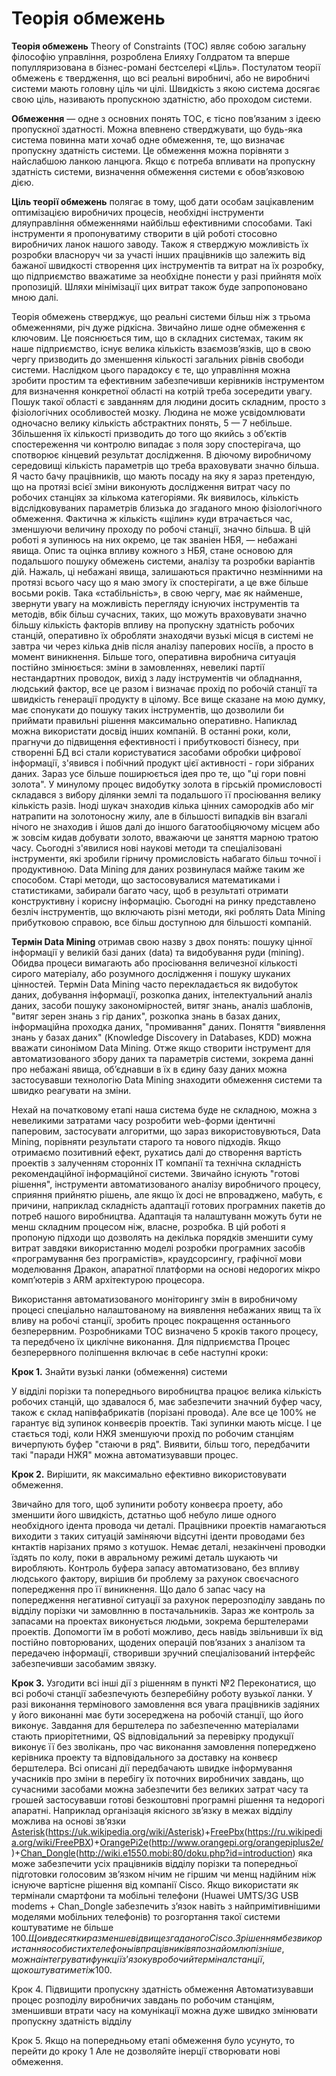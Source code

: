 # Теорія обмежень

**Теорія обмежень**  Theory of Constraints (TOC) являє собою загальну філософію управління, розроблена Елияху Голдратом та вперше популляризована в бізнес-романі бестселері «Ціль». Постулатом теорії обмежень є твердження, що всі реальні виробничі, або не виробничі системи мають головну ціль чи цілі. Швидкість з якою система досягає свою ціль, називають пропускною здатністю, або проходом системи. 

**Обмеження** — одне з основних понять TOC, є тісно пов’язаним з ідеєю пропускної здатності. Можна впевнено стверджувати, що будь-яка система повинна мати хочаб одне обмеження, те, що визначає пропускну здатність системи. Це обмеження можна порівняти з найслабшою ланкою ланцюга. Якщо є потреба впливати на пропускну здатність системи, визначення обмеження системи є обов’язковою дією. 

**Ціль теорії обмежень** полягає в тому, щоб дати особам зацікавленим оптимізацією виробничих процесів, необхідні інструменти дляуправління обмеженнями найбільш ефективними способами. Такі інструменти я пропонуватиму створити в цій роботі стосовно виробничих ланок нашого заводу. Також я стверджую можливість їх розробки власноруч чи за участі інших працівників що залежить від бажаної швидкості створення цих інструментів та витрат на їх розробку, що підприємство вважатиме за необхідне понести у разі прийнятя моїх пропозицій. Шляхи мінімізації цих витрат також буде запропоновано мною далі. 

Теорія обмежень стверджує, що реальні системи більш ніж з трьома обмеженнями, річ дуже рідкісна. Звичайно лише одне обмеження є ключовим. Це пояснюється тим, що в складних системах, таким як наше підприємство, існує велика кількість взаємозв’язків, що в свою чергу призводить до зменшення кількості загальних рівнів свободи системи. Наслідком цього парадоксу є те, що управління  можна зробити простим та ефективним забезпечивши керівників інструментом для визначення конкретної області на котрій треба зосередити увагу. Пошук такої області є завданням для людини досить складним, просто з фізіологічних особливостей мозку. Людина не може усвідомлювати одночасно велику кількість абстрактних понять, 5 — 7 небільше. Збільшення їх кількості призводить до того що  якийсь з об’єктів спостереження чи контролю випадає з поля зору спостерігача, що спотворює кінцевий результат дослідження. В діючому виробничому середовищі кількість параметрів що треба враховувати значно більша. Я часто бачу працівників, що мають посаду на яку я зараз претендую, що на протязі всієї зміни виконують дослідження витрат часу по робочих станціях за кількома категоріями. Як  виявилось, кількість відслідковуваних параметрів близька до згаданого мною фізіологічного обмеження. Фактична ж кількість «щілин» куди втрачається  час, зменшуючи величину проходу по робочі станції, значно більша. В цій роботі я зупинюсь на них окремо, це так званіен НБЯ, — небажані явища. Опис та оцінка впливу кожного з НБЯ, стане основою для подальшого пошуку обмежень системи, аналізу та розробки варіантів дій. Нажаль, ці небажані явища, залишаються практично незмінними на протязі всього часу що я маю змогу їх спостерігати, а це вже більше восьми років. Така «стабільність», в свою чергу, має як найменше, звернути увагу на можливість перегляду існуючих інструментів та методів, вбік більш сучасних, таких, що можуть враховувати значно більшу кількість факторів впливу на пропускну здатність робочих  станцій, оперативно їх обробляти знаходячи вузькі місця в системі не завтра чи через кілька днів після аналізу паперових носіїв, а просто в момент виникнення. Більше того, оперативна виробнича ситуація постійно змінюється: зміни в замовленнях, невеликі партії нестандартних проводок, вихід з ладу інструментів чи обладнання, людський фактор, все це разом і визначає прохід по робочій станції та швидкість генерації продукту в цілому. Все вище сказане на мою думку, має спонукати до пошуку таких інструментів, що дозволили би приймати правильні рішення максимально оперативно. Напиклад можна використати досвід інших компаній. В останні роки, коли, прагнучи до підвищення ефективності і прибутковості бізнесу, при створенні БД всі стали користуватися засобами обробки цифрової інформації, з'явився і побічний продукт цієї активності - гори зібраних даних. Зараз усе більше поширюється ідея про те, що "ці гори повні золота".
У минулому процес видобутку золота в гірській промисловості складався з вибору ділянки землі та подальшого її просіювання велику кількість разів. Іноді шукач знаходив кілька цінних самородків або міг натрапити на золотоносну жилу, але в більшості випадків він взагалі нічого не знаходив і йшов далі до іншого багатообіцяючому місцем або ж зовсім кидав добувати золото, вважаючи це заняття марною тратою часу. Сьогодні з'явилися нові наукові методи та спеціалізовані інструменти, які зробили гірничу промисловість набагато більш точної і продуктивною. Data Mining для даних розвинулася майже таким же способом. Старі методи, що застосовувалися математиками і статистиками, забирали багато часу, щоб в результаті отримати конструктивну і корисну інформацію. Сьогодні на ринку представлено безліч інструментів, що включають різні методи, які роблять Data Mining прибутковою справою, все більш доступною для більшості компаній.

**Термін Data Mining** отримав свою назву з двох понять: пошуку цінної інформації у великій базі даних (data) та видобування руди (mining). Обидва процеси вимагають або просіювання величезної кількості сирого матеріалу, або розумного дослідження і пошуку шуканих цінностей. Термін Data Mining часто перекладається як видобуток даних, добування інформації, розкопка даних, інтелектуальний аналіз даних, засоби пошуку закономірностей, витяг знань, аналіз шаблонів, "витяг зерен знань з гір даних", розкопка знань в базах даних, інформаційна проходка даних, "промивання" даних.
Поняття "виявлення знань у базах даних" (Knowledge Discovery in Databases, KDD) можна вважати синонімом Data Mining. Отже якщо створити інструмент для автоматизованого збору даних та параметрів системи, зокрема данні про небажані явища, об’єднавши в їх в єдину базу даних можна застосувавши технологію Data Mining знаходити обмеження системи та швидко реагувати на зміни. 

Нехай на початковому етапі наша система буде не складною, можна з невеликими затратами часу розробити web-форми ідентичні паперовим, застосувати алгоритми, що зараз використовувються, Data Mining, порівняти результати старого та нового підходів. Якщо отримаємо позитивний ефект, рухатись далі до створення  вартість проектів з залученням сторонніх IT компанії та технічна складність рекомендаційної інформаційної системи. Звичайно існують "готові рішення", інструменти автоматизованого аналізу виробничого процесу, сприяння прийнятю рішень, але якщо їх  досі не впроваджено, мабуть, є причини, наприклад складність адаптації готових програмних пакетів до потреб нашого виробництва. Адаптація та налаштуванн можуть бути не менш складним процесом ніж, власне, розробка. В цій роботі я пропоную підходи що дозволять на декілька порядків зменшити суму витрат завдяки використанню моделі розробки програмних засобів «програмування без програмістів», краудсорсингу, графічної мови моделювання Дракон, апаратної платформи на основі недорогих мікро комп’ютерів з ARM архітектурою процесора. 

Використання автоматизованого моніторингу змін в виробничому процесі спеціально налаштованому на виявлення небажаних явищ та їх вливу на робочі станції, зробить процес покращення останнього безперервним. Розробниками ТОС
визначено 5 кроків такого процесу, та передбчено їх циклічне виконання.
Для підприємства Процес безперервного поліпшення включає в себе наступні кроки:

**Крок 1.** Знайти вузькі ланки (обмеження) системи

У відділі порізки та попереднього виробництва працює велика кількість робочих станцій, що здавалося б, має забезпечити значний буфер часу, також є склад напівфабрикатів (порізані провода). Але все це 100% не гарантує від зупинок конвеєрів проектів. Такі зупинки мають місце. І це стається тоді, коли НЖЯ зменшуючи прохід по робочим станціям вичерпують буфер "стаючи в ряд". Виявити, більш того, передбачити такі "паради НЖЯ" можна автоматизувавши процес.


**Крок 2.** Вирішити, як максимально ефективно використовувати обмеження.

Звичайно для того, щоб зупинити роботу конвеєра проету, або зменшити його швидкість, дстатньо щоб небуло лише одного необхідного ідента провода чи деталі. Працівники проектів намагаються виходити з таких ситуацій заміняючи відсутні іденти проводами без кнтактів нарізаних прямо з котушок. Немає деталі, незакінчені проводки їздять по колу, поки в авральному режимі деталь шукають чи виробляють. Контроль буфера запасу автоматизовано, без впливу людського фактору, вирішив би проблему за рахунок своєчасного попередження про її виникнення. Що дало б запас часу на попередження негативної ситуації за рахунок перерозподілу завдань по відділу порізки чи замовлнню в постачальників. Зараз же контроль за запасами на проектах виконується людьми, зокрема берштелерами проектів. Допомогти їм в роботі можливо, десь навідь звільнивши їх від постійно повторюваних, щодених операцій пов’язаних з аналізом та  передачею інформації, створивши зручний спеціалізований інтерфейс забезпечивши засобамим звязку.

**Крок 3.** Узгодити всі інші дії з рішенням в пункті №2
Переконатися, що всі робочі станції забезпечують безперебійну роботу вузької ланки. У разі виконання термінового замовлення вся увага працівників задіяних у його виконанні має бути зосереджена на робочій станції, що його виконує. Завдання для берштелера по забезпеченню матеріалами стають приорітетними, QS відповідальний за перевірку продукції виконує її без зволікань, про час виконання замовлення попереджено керівника проекту та відповідального за доставку на конвеєр берштелера. Всі описані дії передбачають швидке інформування учасників про зміни в перебігу їх поточних виробничих завдань, що сучасними засобами можна забезпечити без великих затрат часу та грошей застосувавши готові безкоштовні програмні рішення та недорогі апаратні. Наприклад організація якісного зв’язку в межах відділу можлива на основі зв’язки [Asterisk](#)(https://uk.wikipedia.org/wiki/Asterisk)+[FreePbx](#)(https://ru.wikipedia.org/wiki/FreePBX)+[OrangePi2e](#)(http://www.orangepi.org/orangepiplus2e/)+[Chan_Dongle](#)(http://wiki.e1550.mobi:80/doku.php?id=introduction) яка може забезпечити усіх працівників відділу порізки та попередньої підготовки голосовим зв’язком нічим не гіршим чи менщ надійним ніж існуюче вартісне рішення від компанії Cisco. Якщо використати як термінали смартфони та мобільні телефони (Huawei UMTS/3G USB modems + Chan_Dongle забезпечить з’язок навіть з найпримітивнішими моделями мобільних телефонів) то розгортання такої системи коштуватиме не більше 100$. Щои в десятки раз менше від вищезгаданого Cisco. З рішенням без використання особистих телефоныів працівників я познайомлю пізніше, можна інтегрувати функції з’язоку в робочий термінал станції, що коштуватиме тіж 100$.

Крок 4. Підвищити пропускну здатність обмеження
Автоматизувавши процес розподілу виробничих завдань по робочим станціям, зменшивши втрати часу на комунікації можна дуже швидко змінювати пропускну здатність відділу 

Крок 5. Якщо на попередньому етапі обмеження було усунуто, то перейти до кроку 1
Але не дозволяйте інерції створювати нові обмеження.